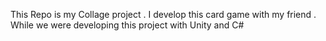 This Repo is my Collage project .
I develop this card game with my friend . While we were developing this project with Unity and C# 
